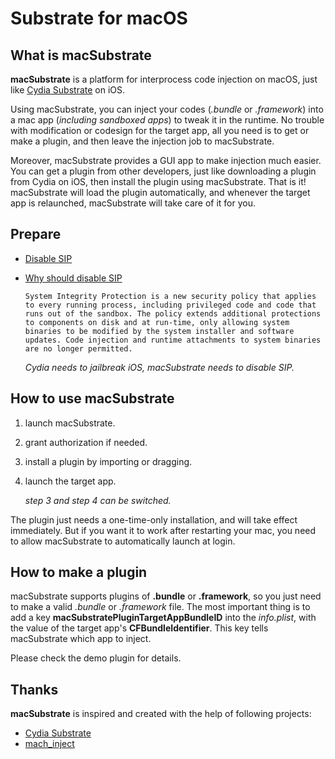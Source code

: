 # Substrate for macOS #

## What is **macSubstrate**

**macSubstrate** is a platform for interprocess code injection on macOS, just like [Cydia Substrate](http://www.cydiasubstrate.com/) on iOS.

Using macSubstrate, you can inject your codes (*.bundle* or *.framework*) into a mac app (*including sandboxed apps*) to tweak it in the runtime. No trouble with modification or codesign for the target app, all you need is to get or make a plugin, and then leave the injection job to macSubstrate.

Moreover, macSubstrate provides a GUI app to make injection much easier. You can get a plugin from other developers, just like downloading a plugin from Cydia on iOS, then install the plugin using macSubstrate. That is it! macSubstrate will load the plugin automatically, and whenever the target app is relaunched, macSubstrate will take care of it for you.

## Prepare

* [Disable SIP](https://developer.apple.com/library/content/documentation/Security/Conceptual/System_Integrity_Protection_Guide/ConfiguringSystemIntegrityProtection/ConfiguringSystemIntegrityProtection.html)

* [Why should disable SIP](https://developer.apple.com/library/content/releasenotes/MacOSX/WhatsNewInOSX/Articles/MacOSX10_11.html)

    `System Integrity Protection is a new security policy that applies to every running process, including privileged code and code that runs out of the sandbox. The policy extends additional protections to components on disk and at run-time, only allowing system binaries to be modified by the system installer and software updates. Code injection and runtime attachments to system binaries are no longer permitted.`

    *Cydia needs to jailbreak iOS, macSubstrate needs to disable SIP.*

## How to use **macSubstrate**

1. launch macSubstrate.
2. grant authorization if needed.
3. install a plugin by importing or dragging.
4. launch the target app.

    *step 3 and step 4 can be switched.*

The plugin just needs a one-time-only installation, and will take effect immediately. But if you want it to work after restarting your mac, you need to allow macSubstrate to automatically launch at login.

## How to make a plugin

macSubstrate supports plugins of **.bundle** or **.framework**, so you just need to make a valid *.bundle* or *.framework* file. The most important thing is to add a key **macSubstratePluginTargetAppBundleID** into the *info.plist*, with the value of the target app's **CFBundleIdentifier**. This key tells macSubstrate which app to inject.

Please check the demo plugin for details.

## Thanks

**macSubstrate** is inspired and created with the help of following projects:

* [Cydia Substrate](http://www.cydiasubstrate.com/)
* [mach_inject](https://github.com/rentzsch/mach_inject)
